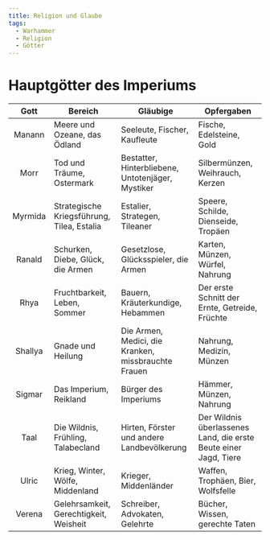 ```yaml
---
title: Religion und Glaube
tags:
  - Warhammer
  - Religion
  - Götter
---
```


# Hauptgötter des Imperiums

|  Gott   | Bereich                                    | Gläubige                                            | Opfergaben                                                       |
| :-----: | ------------------------------------------ | --------------------------------------------------- | ---------------------------------------------------------------- |
| Manann  | Meere und Ozeane, das Ödland               | Seeleute, Fischer, Kaufleute                        | Fische, Edelsteine, Gold                                         |
|  Morr   | Tod und Träume, Ostermark                  | Bestatter, Hinterbliebene, Untotenjäger, Mystiker   | Silbermünzen, Weihrauch, Kerzen                                  |
| Myrmida | Strategische Kriegsführung, Tilea, Estalia | Estalier, Strategen, Tileaner                       | Speere, Schilde, Dienseide, Tropäen                              |
| Ranald  | Schurken, Diebe, Glück, die Armen          | Gesetzlose, Glücksspieler, die Armen                | Karten, Münzen, Würfel, Nahrung                                  |
|  Rhya   | Fruchtbarkeit, Leben, Sommer               | Bauern, Kräuterkundige, Hebammen                    | Der erste Schnitt der Ernte, Getreide, Früchte                   |
| Shallya | Gnade und Heilung                          | Die Armen, Medici, die Kranken, missbrauchte Frauen | Nahrung, Medizin, Münzen                                         |
| Sigmar  | Das Imperium, Reikland                     | Bürger des Imperiums                                | Hämmer, Münzen, Nahrung                                          |
|  Taal   | Die Wildnis, Frühling, Talabecland         | Hirten, Förster und andere Landbevölkerung          | Der Wildnis überlassenes Land, die erste Beute einer Jagd, Tiere |
|  Ulric  | Krieg, Winter, Wölfe, Middenland           | Krieger, Middenländer                               | Waffen, Trophäen, Bier, Wolfsfelle                               |
| Verena  | Gelehrsamkeit, Gerechtigkeit, Weisheit     | Schreiber, Advokaten, Gelehrte                      | Bücher, Wissen, gerechte Taten                                   |